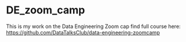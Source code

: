 # DE_zoom_camp
This is my work on the Data Engineering Zoom cap
find full course here: https://github.com/DataTalksClub/data-engineering-zoomcamp
